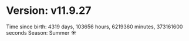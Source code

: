 # Version: v11.9.27
Time since birth: 4319 days, 103656 hours, 6219360 minutes, 373161600 seconds
Season: Summer ☀️
